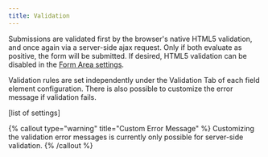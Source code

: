 ```yaml
---
title: Validation
---
```


Submissions are validated first by the browser's native HTML5 validation, and once again via a server-side ajax request. Only if both evaluate as positive, the form will be submitted. If desired, HTML5 validation can be disabled in the [Form Area settings](form-area#form-area-settings).

Validation rules are set independently under the Validation Tab of each field element configuration. There is also possible to customize the error message if validation fails.

[list of settings]

{% callout type="warning" title="Custom Error Message" %}
Customizing the validation error messages is currently only possible for server-side validation.
{% /callout %}

